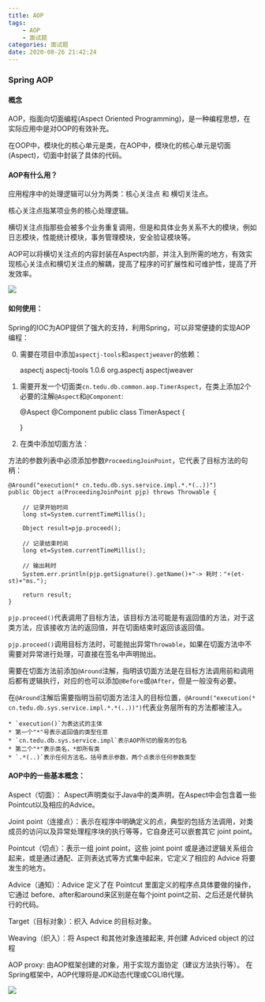 ```yaml
---
title: AOP
tags: 
	- AOP
	- 面试题
categories: 面试题
date: 2020-08-26 21:42:24
---
```


### Spring AOP

#### 概念

AOP，指面向切面编程(Aspect Oriented Programming)，是一种编程思想，在实际应用中是对OOP的有效补充。

在OOP中，模块化的核心单元是类，在AOP中，模块化的核心单元是切面(Aspect)，切面中封装了具体的代码。

#### AOP有什么用？

应用程序中的处理逻辑可以分为两类：核心关注点 和 横切关注点。

核心关注点指某项业务的核心处理逻辑。

横切关注点指那些会被多个业务重复调用，但是和具体业务关系不大的模块，例如日志模块，性能统计模块，事务管理模块，安全验证模块等。

AOP可以将横切关注点的内容封装在Aspect内部，并注入到所需的地方，有效实现核心关注点和横切关注点的解耦，提高了程序的可扩展性和可维护性，提高了开发效率。

![](1.png)

#### 如何使用：

Spring的IOC为AOP提供了强大的支持，利用Spring，可以非常便捷的实现AOP编程：

0. 需要在项目中添加`aspectj-tools`和`aspectjweaver`的依赖：

   <dependency>
     <groupId>aspectj</groupId>
     <artifactId>aspectj-tools</artifactId>
     <version>1.0.6</version>
   </dependency>

   <dependency>
     <groupId>org.aspectj</groupId>
     <artifactId>aspectjweaver</artifactId>
   </dependency>

1. 需要开发一个切面类`cn.tedu.db.common.aop.TimerAspect`，在类上添加2个必要的注解`@Aspect`和`@Component`:

   @Aspect
   @Component
   public class TimerAspect {

   }


2. 在类中添加切面方法：

方法的参数列表中必须添加参数`ProceedingJoinPoint`，它代表了目标方法的句柄：

	@Around("execution(* cn.tedu.db.sys.service.impl.*.*(..))")
	public Object a(ProceedingJoinPoint pjp) throws Throwable {
		
		// 记录开始时间
		long st=System.currentTimeMillis();
		
		Object result=pjp.proceed();
		
		// 记录结束时间
		long et=System.currentTimeMillis();
		
		// 输出耗时
		System.err.println(pjp.getSignature().getName()+"-> 耗时："+(et-st)+"ms.");
		
		return result;
	}

`pjp.proceed()`代表调用了目标方法，该目标方法可能是有返回值的方法，对于这类方法，应该接收方法的返回值，并在切面结束时返回该返回值。

`pjp.proceed()`调用目标方法时，可能抛出异常`Throwable`，如果在切面方法中不需要对异常进行处理，可直接在签名中声明抛出。

需要在切面方法前添加`@Around`注解，指明该切面方法是在目标方法调用前和调用后都有逻辑执行，对应的也可以添加`@Before`或`@After`，但是一般没有必要。

在`@Around`注解后需要指明当前切面方法注入的目标位置，`@Around("execution(* cn.tedu.db.sys.service.impl.*.*(..))")`代表业务层所有的方法都被注入。
	

	* `execution()`为表达式的主体
	* 第一个"*"号表示返回值的类型任意
	* `cn.tedu.db.sys.service.impl`表示AOP所切的服务的包名
	* 第二个"*"表示类名，*即所有类
	* `.*(..)`表示任何方法名，括号表示参数，两个点表示任何参数类型

#### AOP中的一些基本概念：

Aspect（切面）： Aspect声明类似于Java中的类声明，在Aspect中会包含着一些Pointcut以及相应的Advice。

Joint point（连接点）：表示在程序中明确定义的点，典型的包括方法调用，对类成员的访问以及异常处理程序块的执行等等，它自身还可以嵌套其它 joint point。

Pointcut（切点）：表示一组 joint point，这些 joint point 或是通过逻辑关系组合起来，或是通过通配、正则表达式等方式集中起来，它定义了相应的 Advice 将要发生的地方。

Advice（通知）：Advice 定义了在 Pointcut 里面定义的程序点具体要做的操作，它通过 before、after和around来区别是在每个joint point之前、之后还是代替执行的代码。

Target（目标对象）：织入 Advice 的目标对象。

Weaving（织入）：将 Aspect 和其他对象连接起来, 并创建 Adviced object 的过程

AOP proxy: 由AOP框架创建的对象，用于实现方面协定（建议方法执行等）。 在Spring框架中，AOP代理将是JDK动态代理或CGLIB代理。

![](2.png)

